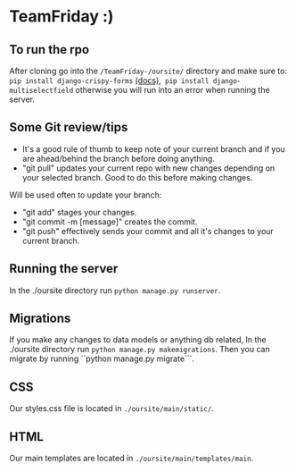 # TeamFriday :)

## To run the rpo

After cloning go into the `/TeamFriday-/oursite/` directory and make sure to: ```pip install django-crispy-forms``` [(docs)](https://django-crispy-forms.readthedocs.io/en/latest/install.html),``` pip install django-multiselectfield``` otherwise you will run into an error when running the server.

## Some Git review/tips
- It's a good rule of thumb to keep note of your current branch and if you are ahead/behind the branch before doing anything.
- "git pull" updates your current repo with new changes depending on your selected branch. Good to do this before making changes.

Will be used often to update your branch:
- "git add" stages your changes.
- "git commit -m [message]" creates the commit.
- "git push" effectively sends your commit and all it's changes to your current branch.

## Running the server

In the ./oursite directory run ```python manage.py runserver```.

## Migrations
If you make any changes to data models or anything db related, In the ./oursite directory run ```python manage.py makemigrations```.
Then you can migrate by running ``python manage.py migrate```.

## CSS

Our styles.css file is located in `./oursite/main/static/`.

## HTML

Our main templates are located in `./oursite/main/templates/main`.

